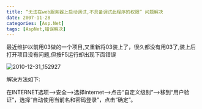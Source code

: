 ```yaml
---
title: “无法在web服务器上启动调试,不具备调试此程序的权限” 问题解决
date: 2007-11-28
categories: [Asp.Net]
tags: [AspNet,错误解决]
---
```


最近维护以前用03做的一个项目,又重新将03装上了，很久都没有用03了,装上后打开项目没有问题,但按F5运行却出现下面错误
<!--more-->
![2010-12-31_152927](http://oec2003.qiniudn.com/2010-12-31_152927.gif)

解决方法如下:

在INTERNET选项–>安全–>选择internet–>点击“自定义级别”–>移到“用户验证”，选择“自动使用当前名和密码登录”，点击“确定”。


